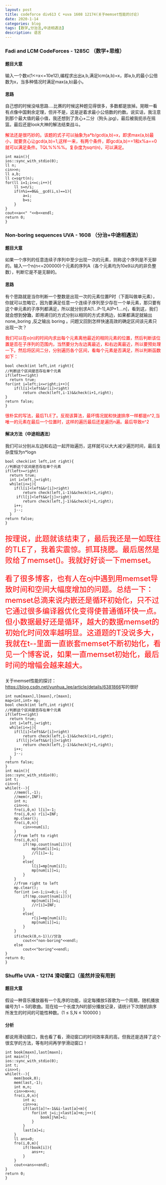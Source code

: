 ```yaml
---
layout: post
title: codeforce div613 C +uva 1608 12174(关于memset性能的讨论)
date: 2020-1-14
categories: blog
tags: [数学,分治法,中途相遇法]
description: 语言
---
```


### Fadi and LCM CodeForces - 1285C （数学+思维）
#### 题目大意
输入一个数x(1<=x<=10e12),编程求出出a,b,满足lcm(a,b)=x，即a,b,的最小公倍数为x，当多种情况时满足max(a,b)最小。
#### 思路
自己想的时候没啥思路....比赛的时候这种题见得很多，多数都是放掉。晃眼一看有点像中国剩余定理，但并不是，这是逆着求最小公倍数的约数。说实话，我注意到那个最大值的最小值，我还想到了贪心+二分（狗头.jpg)，最后被我扼杀在摇篮。最后还是look大神的解法结束战斗。
<p style="color: red">解法还是很巧妙的。该题的式子可以抽象为a*b/gcd(a,b)=x，即求max(a,b)最小，就要贪心让gcd(a,b)=1,这样一来，有两个条件，即gcd(a,b)==1和x%a==0就可以满足条件。TQL%%%%。复杂度为sqrt(n)，可以满足。</p>

    int main(){
    ios::sync_with_stdio(0);
    ll n;
    cin>>n;
    ll a,b;
    ll c=sqrt(n);
    for(ll i=1;i<=c;i++){
        ll s=n/i;
        if(n%i==0&&__gcd(i,s)==1){
            a=i;
            b=s;
        }
    }
    cout<<a<<" "<<b<<endl;
    return 0;
    } 


### Non-boring sequences UVA - 1608 （分治+中途相遇法）
#### 题目大意
如果一个序列的任意连续子序列中至少出现一次的元素，则称这个序列是不无聊的。输入一个n(n<=200000)个元素的序列A（各个元素均为10e9以内的非负整数），判断它是不是无聊的。
#### 思路
有个思路就是当你判断一个整数是出现一次的元素位置P时（下面叫做单元素），你就可以忽略它，因为要满足任意一个连续子序列至少存在一个单元素，那只要有这个单元素的子序列都满足，所以就分别求A[1...P-1],A[P+1....n]，看到这，我们就会想到**分治**，即用递归的方式分别以相同的方式求两边，如果都满足就输出none_boring ,反之输出 boring 。问题又回到怎样快速高效的确定区间该元素只出现一次？
<p style=" color: red">我们可以在o(n)的时间内求出每个元素离他最近的相同元素的位置，然后判断该位置是否在子序列的范围内，当然要分为左边离最近，和右边离最近，所以要预处理一下。然后将区间二分，分别遍历各个区间，看每个元素是否满足，所以判断函数如下：</p>

    bool check(int left,int right){
    //判断这个区间是否存在单个元素
    if(left>=right)
      return true;
    for(int i=left;i<=right;i++){
        if(l[i]<left&&r[i]>right)
            return check(left,i-1)&&check(i+1,right);
    }
    return false;
    }

<p style="color: red">很朴实的写法，最后TLE了。反观该算法，最坏情况就和快速排序一样都是n^2,当唯一的元素在最后一个位置时，这样的遍历最后还是遍历n遍。最后导致n^2</p>

#### 解决方法（中途相遇法）
<p style="color: bule">我们可以分别从左边和右边一起开始遍历，这样就可以大大减少遍历时间，最后复杂度恒为n*logn</p>

    bool check(int left,int right){
    //判断这个区间是否存在单个元素
    if(left>=right)
      return true;
      int i=left,j=right;
      while(i<=j){
        if(l[i]<left&&r[i]>right)
            return check(left,i-1)&&check(i+1,right);
         if(l[j]<left&&r[j]>right)
            return check(left,j-1)&&check(j+1,right);
        i++;
        j--;
      }
    return false;
    }

<p  style="color: red;font-size: 24px;">按理说，此题就该结束了，最后我还是一如既往的TLE了，我着实震惊。抓耳挠腮。最后居然是败给了memset()。我就好好谈一下memset。</p>

<p  style="color: red;font-size: 24px;">看了很多博客，也有人在oj中遇到用memset导致时间和空间大幅度增加的问题。总结一下：memset总滴来说内嵌还是循环初始化，只不过它通过很多编译器优化变得使普通循环快一点。但小数据最好还是循环，越大的数据memset的初始化时间效率越明显。这道题的T没说多大，我就在t--里面一直嵌套memset不断初始化，看见一个博客说，如果一直memset初始化，最后时间的增幅会越来越大。 </p>

关于memset性能的探讨：<https://blog.csdn.net/yunhua_lee/article/details/6381866>写的很好

    int num[maxn],l[maxn],r[maxn];
    map<int,int> mp;
    bool check(int left,int right){
    //判断这个区间是否存在单个元素
    if(left>=right)
      return true;
      int i=left,j=right;
      while(i<=j){
        if(l[i]<left&&r[i]>right)
            return check(left,i-1)&&check(i+1,right);
         if(l[j]<left&&r[j]>right)
            return check(left,j-1)&&check(j+1,right);
        i++;
        j--;
      }
    return false;
    }
    int main(){
    ios::sync_with_stdio(0);
    int t;
    cin>>t;
    while(t--){
        //mem(l,-1);
        //mem(r,INF);
        int n;
        cin>>n;
        fro(i,0,n) l[i]=-1;
        fro(i,0,n) r[i]=INF;
        mp.clear();
        fro(i,0,n){
            cin>>num[i];
        }
        //from left to right
        fro(i,0,n){
            if(!mp.count(num[i])){
                mp[num[i]]=i;
                //l[i]=-1;
            }
            else{
                l[i]=mp[num[i]];
                mp[num[i]]=i;
            }
        }
        //from right to left
        mp.clear();
        for(int i=n-1;i>=0;i--){
            if(!mp.count(num[i])){
                mp[num[i]]=i;
                //r[i]=INF;
            }
            else{
                r[i]=mp[num[i]];
                mp[num[i]]=i;
            }
        }
        if(check(0,n-1))//分治
            cout<<"non-boring"<<endl;
        else
            cout<<"boring"<<endl;
    }
    return 0;
    }

### Shuffle UVA - 12174 滑动窗口（虽然并没有用到

#### 题目大意
假设一种音乐播放器有一个乱序的功能，设定每播放S首歌为一个周期，随机播放编号为1 ~ S的歌曲。现在给一个长度为N的部分播放记录，请统计下次随机排序所发生的时间的可能性种数。(1 ≤ S,N ≤ 100000 )

#### 分析
都说用滑动窗口，我也看了看，滑动窗口的时间效率真的高，但我还是选择了这个很玄学的方法，等有时间再学学滑动窗口！

    int book[maxn],last[maxn];
    int main(){
    ios::sync_with_stdio(0);
    int t;
    cin>>t;
    while(t--){
        mem(book,0);
        mem(last,-1);
        int m,n;
        cin>>m>>n;
        fro(i,0,n){
            int a;
            cin>>a;
            if(last[a]!=-1&&i-last[a]<m){
                for(int j=i;j<last[a]+m;j++){
                    book[j%m]=1;
                }
            }
            last[a]=i;
        }
        ll ans=0;
        fro(i,0,m){
            if(!book[i]){
                ans++;
            }
        }
        cout<<ans<<endl;
    }
    return 0;
    }